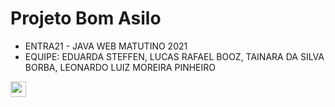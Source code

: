 # <b> Projeto Bom Asilo </b>
* ENTRA21 - JAVA WEB MATUTINO 2021  
* EQUIPE: EDUARDA STEFFEN, LUCAS RAFAEL BOOZ, TAINARA DA SILVA BORBA, LEONARDO LUIZ MOREIRA PINHEIRO
<img height="25" src="https://media.discordapp.net/attachments/767080390241812540/892737725940269136/LogoCor.gif?width=406&height=406">
